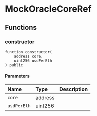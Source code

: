 # MockOracleCoreRef

## Functions

### constructor

```solidity
function constructor(
    address core,
    uint256 usdPerEth
) public
```

#### Parameters

| Name | Type | Description |
| :--- | :--- | :---------- |
| `core` | address |  |
| `usdPerEth` | uint256 |  |

